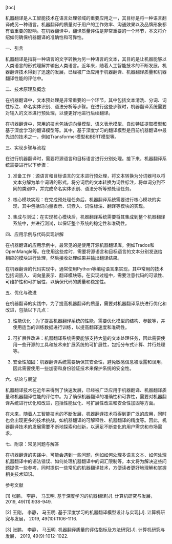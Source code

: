 
[toc]                    
                
                
机器翻译是人工智能技术在语言处理领域的重要应用之一，其目标是将一种语言翻译成另一种语言。机器翻译的质量对于用户的工作效率、沟通效果以及品牌形象都有着重要的影响。在机器翻译中，翻译质量评估是非常重要的一个环节，本文将介绍如何确保机器翻译的准确性和可靠性。

一、引言

机器翻译是指将一种语言的文字转换为另一种语言的文本，其目的是让机器能够以人类语言的形式理解并输出人类语言。近年来，随着人工智能技术的不断发展，机器翻译技术得到了迅速的发展，已经被广泛应用于机器翻译、机器翻译质量和机器翻译性能的评估中。

二、技术原理及概念

在机器翻译中，文本预处理是非常重要的一个环节，其中包括文本清洗、分词、词性标注、命名实体识别、语法分析等步骤。在进行这些步骤时，机器翻译系统需要对输入的文本进行预处理，以便更好地进行后续翻译。

在机器翻译中，常用的技术包括词向量模型、语义表示模型、自动特征提取模型和基于深度学习的翻译模型等。其中，基于深度学习的翻译模型是目前机器翻译中最先进的技术之一，例如Transformer模型和BERT模型等。

三、实现步骤与流程

在进行机器翻译时，需要将源语言和目标语言进行分别处理。接下来，机器翻译系统需要进行以下步骤：

1. 准备工作：源语言和目标语言的文本进行预处理，将文本转换为分词器可以将文本分解为单个词语的形式，将分词后的文本转换为词性标注，将单词分到不同的类别中，并完成命名实体识别、语法分析等预处理任务。

2. 核心模块实现：在完成预处理任务后，机器翻译系统需要进行核心模块的实现，其中包括词向量表示、词嵌入、词性标注、翻译等模块的实现。

3. 集成与测试：在实现核心模块后，机器翻译系统需要将其集成到整个机器翻译系统中，并进行测试，以保证整个系统的稳定性和准确性。

四、应用示例与代码实现讲解

在机器翻译的应用示例中，最常见的是使用开源机器翻译库，例如Trados和OpenMangle等。在使用这些库时，需要将源语言和目标语言的文本分别发送给相应的模块进行处理，然后接收处理结果并输出翻译结果。

在机器翻译的代码实现中，通常使用Python等编程语言来实现，其中常用的技术包括词嵌入、词向量表示、翻译模块等。在实现过程中，需要注意代码的可读性、可维护性和可扩展性，以确保代码的质量和稳定性。

五、优化与改进

在机器翻译的实践中，为了提高机器翻译的质量，需要对机器翻译系统进行优化和改进，包括以下几点：

1. 性能优化：为了提高机器翻译系统的性能，需要优化模型的结构、参数等，并使用适当的训练数据进行训练，以提高翻译速度和准确性。

2. 可扩展性改进：机器翻译系统需要能够支持大量的文本处理任务，因此需要使用一些开源的工具和技术来扩展系统的可扩展性，包括分布式计算、并行处理等。

3. 安全性加固：机器翻译系统需要确保其安全性，避免敏感信息被泄露和误用，因此需要使用一些加密和身份验证技术来保护系统的安全性。

六、结论与展望

机器翻译技术在近年来得到了快速发展，已经被广泛应用于机器翻译、机器翻译质量和机器翻译性能的评估中。为了确保机器翻译的准确性和可靠性，需要对机器翻译系统进行优化和改进，包括性能优化、可扩展性改进和安全性加固等方面。

在未来，随着人工智能技术的不断发展，机器翻译技术将得到更广泛的应用，同时也会出现更多的技术挑战，如机器翻译的可解释性、机器翻译的精度等。因此，机器翻译技术的发展需要不断地探索和创新，以满足不断变化的用户需求和市场需求。

七、附录：常见问题与解答

在机器翻译的实践中，可能会遇到一些问题，例如如何处理多语言文本、如何处理机器翻译中的语法错误、如何处理机器翻译中的词汇限制等。本文将为解决这些问题提供一些参考，同时提供一些常见的机器翻译技术，方便读者更好地理解和掌握相关技术知识。

参考文献

[1] 张鹏， 李静， 马玉明. 基于深度学习的机器翻译[J]. 计算机研究与发展， 2019, 49(11):938-949.

[2] 王刚， 李静， 马玉明. 基于深度学习的机器翻译模型设计与实现[J]. 计算机研究与发展， 2019, 49(10):1106-1116.

[3] 张鹏， 李静， 马玉明. 机器翻译质量的评估指标及方法研究[J]. 计算机研究与发展， 2019, 49(9):1012-1022.

